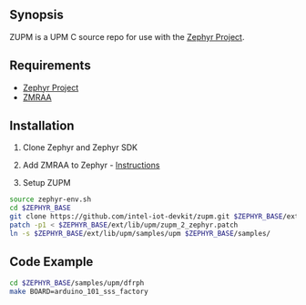 ## Synopsis

ZUPM is a UPM C source repo for use with the [Zephyr Project](http://zephyrproject.org).

## Requirements

- [Zephyr Project](https://gerrit.zephyrproject.org)
- [ZMRAA](https://github.com/intel-iot-devkit/zmraa)

## Installation

1. Clone Zephyr and Zephyr SDK

2. Add ZMRAA to Zephyr - [Instructions](https://github.com/intel-iot-devkit/zmraa/blob/master/README.md)

3. Setup ZUPM
```sh
source zephyr-env.sh
cd $ZEPHYR_BASE
git clone https://github.com/intel-iot-devkit/zupm.git $ZEPHYR_BASE/ext/lib/upm
patch -p1 < $ZEPHYR_BASE/ext/lib/upm/zupm_2_zephyr.patch
ln -s $ZEPHYR_BASE/ext/lib/upm/samples/upm $ZEPHYR_BASE/samples/
```

## Code Example

```sh
cd $ZEPHYR_BASE/samples/upm/dfrph
make BOARD=arduino_101_sss_factory
```
